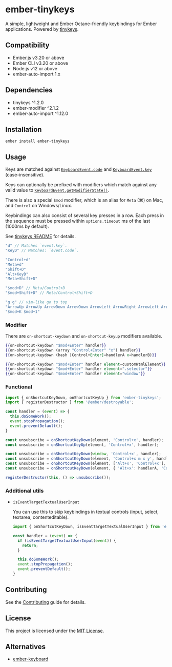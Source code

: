 ember-tinykeys
==============================================================================

A simple, lightweight and Ember Octane-friendly keybindings for Ember applications.
Powered by [tinykeys](https://github.com/jamiebuilds/tinykeys).


Compatibility
------------------------------------------------------------------------------

* Ember.js v3.20 or above
* Ember CLI v3.20 or above
* Node.js v12 or above
* ember-auto-import 1.x

Dependencies
-----------------------------------------------------------------------------

* tinykeys ^1.2.0
* ember-modifier ^2.1.2
* ember-auto-import ^1.12.0


Installation
------------------------------------------------------------------------------

```
ember install ember-tinykeys
```


Usage
------------------------------------------------------------------------------

Keys are matched against
[`KeyboardEvent.code`](https://developer.mozilla.org/en-US/docs/Web/API/KeyboardEvent/code/code_values)
and
[`KeyboardEvent.key`](https://developer.mozilla.org/en-US/docs/Web/API/KeyboardEvent/key)
(case-insensitive).

Keys can optionally be prefixed with modifiers which match against any valid value to
[`KeyboardEvent.getModifierState()`](https://developer.mozilla.org/en-US/docs/Web/API/KeyboardEvent/getModifierState).

There is also a special `$mod` modifier, which is an alias for `Meta` (⌘) on Mac, and `Control` on Windows/Linux.

Keybindings can also consist of several key presses in a row.
Each press in the sequence must be pressed within `options.timeout` ms of the last (1000ms by default).

See [tinykeys README](https://github.com/jamiebuilds/tinykeys#commonly-used-keys-and-codes) for details.

``` javascript
"d" // Matches `event.key`.
"KeyD" // Matches: `event.code`.

"Control+d"
"Meta+d"
"Shift+D"
"Alt+KeyD"
"Meta+Shift+D"

"$mod+D" // Meta/Control+D
"$mod+Shift+D" // Meta/Control+Shift+D

"g g" // vim-like go to top
"ArrowUp ArrowUp ArrowDown ArrowDown ArrowLeft ArrowRight ArrowLeft ArrowRight B A" // fatality
"$mod+K $mod+1"
```

### Modifier

There are `on-shortcut-keydown` and `on-shortcut-keyup` modifiers available.

``` handlebars
{{on-shortcut-keydown "$mod+Enter" handler}}
{{on-shortcut-keydown (array "Control+Enter" "x") handler}}
{{on-shortcut-keydown (hash [Control+Enter]=handlerA x=handlerB)}}

{{on-shortcut-keydown "$mod+Enter" handler element=customHtmlElement}}
{{on-shortcut-keydown "$mod+Enter" handler element=".selector"}}
{{on-shortcut-keydown "$mod+Enter" handler element="window"}}
```


### Functional

``` javascript
import { onShortcutKeyDown, onShortcutKeyUp } from 'ember-tinykeys';
import { registerDestructor } from '@ember/destroyable';

const handler = (event) => { 
  this.doSomeWork();
  event.stopPropagation();
  event.preventDefault();
}

const unsubscribe = onShortcutKeyDown(element, 'Control+x', handler);
const unsubscribe = onShortcutKeyUp(element, 'Control+x', handler);

const unsubscribe = onShortcutKeyDown(window, 'Control+x', handler);
const unsubscribe = onShortcutKeyDown(element, 'Control+x m x y', handler);
const unsubscribe = onShortcutKeyDown(element, ['Alt+x', 'Control+x'], handler);
const unsubscribe = onShortcutKeyDown(element, { 'Alt+x': handlerA, 'Control+x': handlerB });

registerDestructor(this, () => unsubscribe());
```


### Additional utils

- `isEventTargetTextualUserInput`

  You can use this to skip keybindings in textual controls (input, select, textarea, contenteditable).

  ``` javascript
  import { onShortcutKeyDown, isEventTargetTextualUserInput } from 'ember-tinykeys';

  const handler = (event) => {
    if (isEventTargetTextualUserInput(event)) {
      return;
    }

    this.doSomeWork();
    event.stopPropagation();
    event.preventDefault();
  }
  ```


Contributing
------------------------------------------------------------------------------

See the [Contributing](CONTRIBUTING.md) guide for details.


License
------------------------------------------------------------------------------

This project is licensed under the [MIT License](LICENSE.md).


Alternatives
------------------------------------------------------------------------------

- [ember-keyboard](https://github.com/adopted-ember-addons/ember-keyboard)
